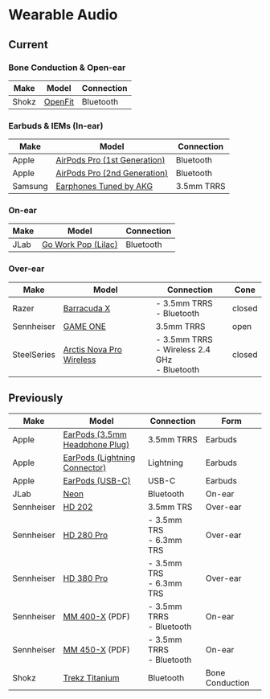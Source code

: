 # Wearable Audio

## Current

### Bone Conduction & Open-ear

| Make  | Model     | Connection |
| ----- | --------- | ---------- |
| Shokz | [OpenFit] | Bluetooth  |

### Earbuds & IEMs (In-ear)

| Make    | Model                          | Connection |
| ------- | ------------------------------ | ---------- |
| Apple   | [AirPods Pro (1st Generation)] | Bluetooth  |
| Apple   | [AirPods Pro (2nd Generation)] | Bluetooth  |
| Samsung | [Earphones Tuned by AKG]       | 3.5mm TRRS |

### On-ear

| Make | Model                 | Connection |
| ---- | --------------------- | ---------- |
| JLab | [Go Work Pop (Lilac)] | Bluetooth  |

### Over-ear

| Make        | Model                      | Connection                                        | Cone   |
| ----------- | -------------------------- | ------------------------------------------------- | ------ |
| Razer       | [Barracuda X]              | - 3.5mm TRRS<br>- Bluetooth                       | closed |
| Sennheiser  | [GAME ONE]                 | 3.5mm TRRS                                        | open   |
| SteelSeries | [Arctis Nova Pro Wireless] | - 3.5mm TRRS<br>- Wireless 2.4 GHz<br>- Bluetooth | closed |

## Previously

| Make       | Model                            | Connection                  | Form            |
| ---------- | -------------------------------- | --------------------------- | --------------- |
| Apple      | [EarPods (3.5mm Headphone Plug)] | 3.5mm TRRS                  | Earbuds         |
| Apple      | [EarPods (Lightning Connector)]  | Lightning                   | Earbuds         |
| Apple      | [EarPods (USB-C)]                | USB-C                       | Earbuds         |
| JLab       | [Neon]                           | Bluetooth                   | On-ear          |
| Sennheiser | [HD 202]                         | 3.5mm TRS                   | Over-ear        |
| Sennheiser | [HD 280 Pro]                     | - 3.5mm TRS<br>- 6.3mm TRS  | Over-ear        |
| Sennheiser | [HD 380 Pro]                     | - 3.5mm TRS<br>- 6.3mm TRS  | Over-ear        |
| Sennheiser | [MM 400-X] (PDF)                 | - 3.5mm TRRS<br>- Bluetooth | On-ear          |
| Sennheiser | [MM 450-X] (PDF)                 | - 3.5mm TRRS<br>- Bluetooth | On-ear          |
| Shokz      | [Trekz Titanium]                 | Bluetooth                   | Bone Conduction |

<!-- URLS -->
[AirPods Pro (1st Generation)]: https://support.apple.com/kb/SP811
[AirPods Pro (2nd Generation)]: https://support.apple.com/kb/SP880
[Arctis Nova Pro Wireless]: https://steelseries.com/gaming-headsets/arctis-nova-pro-wireless
[Barracuda X]: https://www.razer.com/mena-en/gaming-headsets/razer-barracuda-x
[Earphones Tuned by AKG]: https://www.samsung.com/us/mobile/mobile-accessories/phones/samsung-earphones-tuned-by-akg--gray-eo-ig955bsegus/
[EarPods (3.5mm Headphone Plug)]: https://www.apple.com/shop/product/MWU53AM/A/earpods-35mm-headphone-plug
[EarPods (USB-C)]: https://www.apple.com/shop/product/MYQY3AM/A/earpods-usb-c
[GAME ONE]: https://en-us.sennheiser.com/gaming-headset-game-one
[Go Work Pop (Lilac)]: https://www.jlab.com/products/go-work-pop-wireless-on-ear-headset-lilac
[HD 202]: https://smile.amazon.com/dp/B000065BP9/
[HD 280 Pro]: https://smile.amazon.com/dp/B000065BPB/
[HD 380 Pro]: https://marco.org/2012/01/27/sennheiser-hd-380-pro-headphones-review
[Neon]: https://www.jlabaudio.com/products/neon-Bluetooth-wireless-on-ear-headphones?variant=32545129034
[OpenFit]: https://shokz.com/pages/openfit
[Trekz Titanium]: https://aftershokz.com/products/trekz-titanium
[EarPods (Lightning Connector)]: https://www.apple.com/shop/product/MWTY3AM/A/earpods-lightning-connector
[MM 400-X]: https://assets.sennheiser.com/downloads/9e9fbedf4c5f1494bcb1c163b111354c.pdf
[MM 450-X]: https://assets.sennheiser.com/global-downloads/file/858/FCS_MM450_TRAVEL_en.pdf
